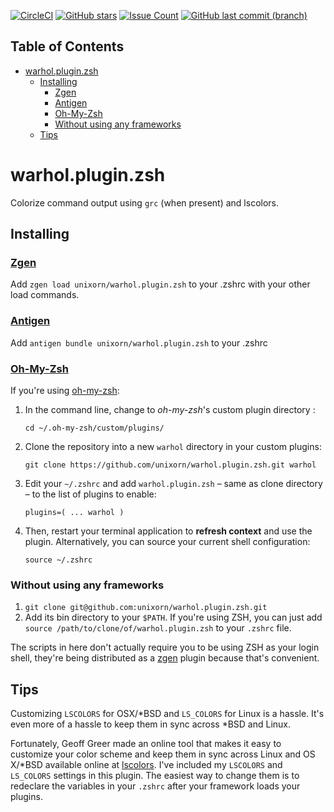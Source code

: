 [![CircleCI](https://circleci.com/gh/unixorn/warhol.plugin.zsh.svg?style=shield)](https://circleci.com/gh/unixorn/warhol.plugin.zsh)
[![GitHub stars](https://img.shields.io/github/stars/unixorn/warhol.plugin.zsh.svg)](https://github.com/unixorn/warhol.plugin.zsh/stargazers)
[![Issue Count](https://codeclimate.com/github/unixorn/warhol.plugin.zsh/badges/issue_count.svg)](https://codeclimate.com/github/unixorn/warhol.plugin.zsh)
[![GitHub last commit (branch)](https://img.shields.io/github/last-commit/unixorn/warhol.plugin.zsh/master.svg)](https://github.com/unixorn/warhol.plugin.zsh)

<!-- START doctoc generated TOC please keep comment here to allow auto update -->
<!-- DON'T EDIT THIS SECTION, INSTEAD RE-RUN doctoc TO UPDATE -->
## Table of Contents

- [warhol.plugin.zsh](#warholpluginzsh)
  - [Installing](#installing)
    - [Zgen](#zgen)
    - [Antigen](#antigen)
    - [Oh-My-Zsh](#oh-my-zsh)
    - [Without using any frameworks](#without-using-any-frameworks)
  - [Tips](#tips)

<!-- END doctoc generated TOC please keep comment here to allow auto update -->

# warhol.plugin.zsh

Colorize command output using `grc` (when present) and lscolors.

## Installing

### [Zgen](https://github.com/tarjoilija/zgen)

Add `zgen load unixorn/warhol.plugin.zsh` to your .zshrc with your other load commands.

### [Antigen](https://github.com/zsh-users/antigen)

Add `antigen bundle unixorn/warhol.plugin.zsh` to your .zshrc

### [Oh-My-Zsh](http://ohmyz.sh/)

If you're using [oh-my-zsh](github.com/robbyrussell/oh-my-zsh):

1. In the command line, change to _oh-my-zsh_'s custom plugin directory :

    `cd ~/.oh-my-zsh/custom/plugins/`

2. Clone the repository into a new `warhol` directory in your custom plugins:

    `git clone https://github.com/unixorn/warhol.plugin.zsh.git warhol`

3. Edit your `~/.zshrc` and add `warhol.plugin.zsh` – same as clone directory – to the list of plugins to enable:

    `plugins=( ... warhol )`

4. Then, restart your terminal application to **refresh context** and use the plugin. Alternatively, you can source your current shell configuration:

    `source ~/.zshrc`

### Without using any frameworks

1. `git clone git@github.com:unixorn/warhol.plugin.zsh.git`
2. Add its bin directory to your `$PATH`. If you're using ZSH, you can just add `source /path/to/clone/of/warhol.plugin.zsh` to your `.zshrc` file.

The scripts in here don't actually require you to be using ZSH as your login shell, they're being distributed as a [zgen](https://github.com/tarjoilija/zgen) plugin because that's convenient.

## Tips

Customizing `LSCOLORS` for OSX/*BSD and `LS_COLORS` for Linux is a hassle. It's even more of a hassle to keep them in sync across *BSD and Linux.

Fortunately, Geoff Greer made an online tool that makes it easy to customize your color scheme and keep them in sync across Linux and OS X/*BSD available online at [lscolors](http://geoff.greer.fm/lscolors/). I've included my `LSCOLORS` and `LS_COLORS` settings in this plugin. The easiest way to change them is to redeclare the variables in your `.zshrc` after your framework loads your plugins.

